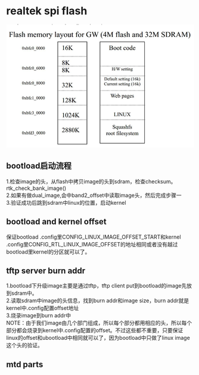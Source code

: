

# realtek spi flash 
![flash](https://github.com/henerywang/usefultools/blob/master/realtek/flash.png?raw=true)

## bootload启动流程
1.检查image的头，从flash中拷贝image的头到sdram，检查checksum。rtk_check_bank_image()  
2.如果有做dual_image,会中band2_offset中读取image头，然后完成步骤一  
3.验证成功后跳到sdram中linux的位置，启动kernel  




## bootload and kernel offset 
保证bootload .config里CONFIG_LINUX_IMAGE_OFFSET_START和kernel .config里CONFIG_RTL_LINUX_IMAGE_OFFSET的地址相同或者没有越过bootload里kernel的分区就可以了。  

## tftp server burn addr
1.bootload下升级image主要是通过tftp，tftp client put到bootload的image先放到sdram中。  
2.读取sdram中image的头信息，找到burn addr和image size，burn addr就是kernel中.config配置offset地址  
3.烧录image到burn addr中  
NOTE：由于我们image由几个部门组成，所以每个部分都用相应的头，所以每个部分都会烧录到kernel中.config配置的offset。不过这些都不重要，只要保证linux的offset和ubootload中相同就可以了，因为bootload中只做了linux image这个头的验证。  

## mtd parts

